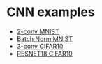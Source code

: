 # CNN examples

- [2-conv MNIST](examples/cnn/2-conv-mnist.md)
- [Batch Norm MNIST](examples/cnn/batch-norm-mnist.md)
- [3-conv CIFAR10](examples/cnn/3-conv-cifar10.md)
- [RESNET18 CIFAR10](examples/cnn/resnet18-cifar10.md)